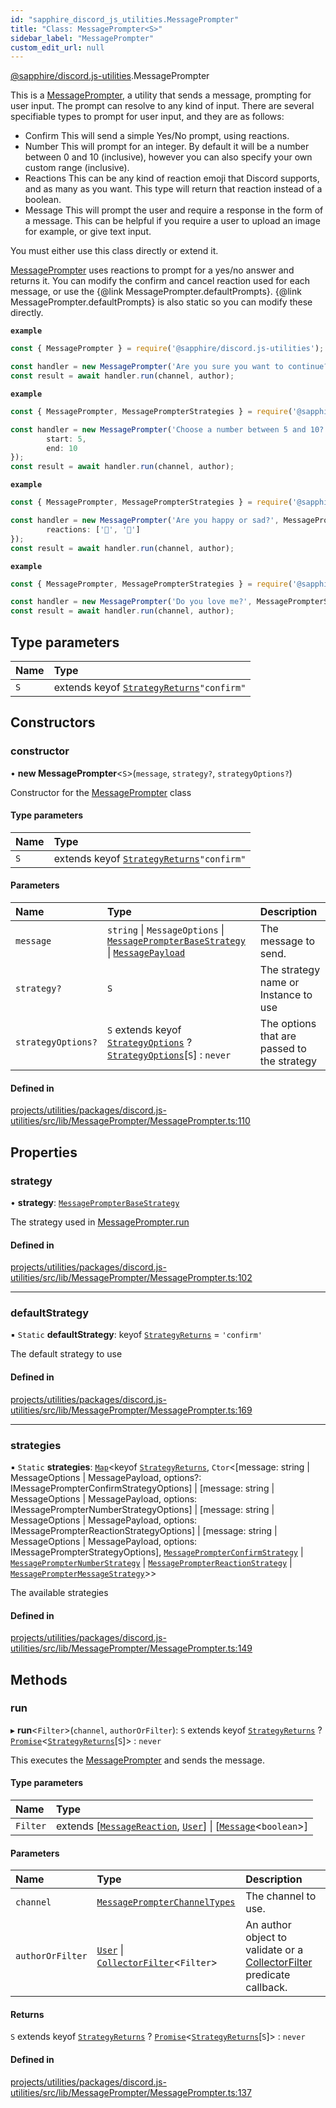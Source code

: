 ```yaml
---
id: "sapphire_discord_js_utilities.MessagePrompter"
title: "Class: MessagePrompter<S>"
sidebar_label: "MessagePrompter"
custom_edit_url: null
---
```


[@sapphire/discord.js-utilities](../modules/sapphire_discord_js_utilities).MessagePrompter

This is a [MessagePrompter](sapphire_discord_js_utilities.MessagePrompter), a utility that sends a message, prompting for user input. The prompt can resolve to any kind of input.
There are several specifiable types to prompt for user input, and they are as follows:
- Confirm
  This will send a simple Yes/No prompt, using reactions.
- Number
  This will prompt for an integer. By default it will be a number between 0 and 10 (inclusive), however you can also specify your own custom range (inclusive).
- Reactions
  This can be any kind of reaction emoji that Discord supports, and as many as you want. This type will return that reaction instead of a boolean.
- Message
  This will prompt the user and require a response in the form of a message. This can be helpful if you require a user to upload an image for example, or give text input.

You must either use this class directly or extend it.

[MessagePrompter](sapphire_discord_js_utilities.MessagePrompter) uses reactions to prompt for a yes/no answer and returns it.
You can modify the confirm and cancel reaction used for each message, or use the {@link MessagePrompter.defaultPrompts}.
{@link MessagePrompter.defaultPrompts} is also static so you can modify these directly.

**`example`**
```typescript
const { MessagePrompter } = require('@sapphire/discord.js-utilities');

const handler = new MessagePrompter('Are you sure you want to continue?');
const result = await handler.run(channel, author);
```

**`example`**
```typescript
const { MessagePrompter, MessagePrompterStrategies } = require('@sapphire/discord.js-utilities');

const handler = new MessagePrompter('Choose a number between 5 and 10?', MessagePrompterStrategies.Number, {
		start: 5,
		end: 10
});
const result = await handler.run(channel, author);
```

**`example`**
```typescript
const { MessagePrompter, MessagePrompterStrategies } = require('@sapphire/discord.js-utilities');

const handler = new MessagePrompter('Are you happy or sad?', MessagePrompterStrategies.Reaction, {
		reactions: ['🙂', '🙁']
});
const result = await handler.run(channel, author);
```

**`example`**
```typescript
const { MessagePrompter, MessagePrompterStrategies } = require('@sapphire/discord.js-utilities');

const handler = new MessagePrompter('Do you love me?', MessagePrompterStrategies.Message);
const result = await handler.run(channel, author);
```

## Type parameters

| Name | Type |
| :------ | :------ |
| `S` | extends keyof [`StrategyReturns`](../interfaces/sapphire_discord_js_utilities.StrategyReturns)``"confirm"`` |

## Constructors

### constructor

• **new MessagePrompter**<`S`\>(`message`, `strategy?`, `strategyOptions?`)

Constructor for the [MessagePrompter](sapphire_discord_js_utilities.MessagePrompter) class

#### Type parameters

| Name | Type |
| :------ | :------ |
| `S` | extends keyof [`StrategyReturns`](../interfaces/sapphire_discord_js_utilities.StrategyReturns)``"confirm"`` |

#### Parameters

| Name | Type | Description |
| :------ | :------ | :------ |
| `message` | `string` \| `MessageOptions` \| [`MessagePrompterBaseStrategy`](sapphire_discord_js_utilities.MessagePrompterBaseStrategy) \| [`MessagePayload`](https://discord.js.org/#/docs/main/stable/class/MessagePayload) | The message to send. |
| `strategy?` | `S` | The strategy name or Instance to use |
| `strategyOptions?` | `S` extends keyof [`StrategyOptions`](../interfaces/sapphire_discord_js_utilities.StrategyOptions) ? [`StrategyOptions`](../interfaces/sapphire_discord_js_utilities.StrategyOptions)[`S`] : `never` | The options that are passed to the strategy |

#### Defined in

[projects/utilities/packages/discord.js-utilities/src/lib/MessagePrompter/MessagePrompter.ts:110](https://github.com/sapphiredev/utilities/blob/8a451b58/packages/discord.js-utilities/src/lib/MessagePrompter/MessagePrompter.ts#L110)

## Properties

### strategy

• **strategy**: [`MessagePrompterBaseStrategy`](sapphire_discord_js_utilities.MessagePrompterBaseStrategy)

The strategy used in [MessagePrompter.run](sapphire_discord_js_utilities.MessagePrompter#run)

#### Defined in

[projects/utilities/packages/discord.js-utilities/src/lib/MessagePrompter/MessagePrompter.ts:102](https://github.com/sapphiredev/utilities/blob/8a451b58/packages/discord.js-utilities/src/lib/MessagePrompter/MessagePrompter.ts#L102)

___

### defaultStrategy

▪ `Static` **defaultStrategy**: keyof [`StrategyReturns`](../interfaces/sapphire_discord_js_utilities.StrategyReturns) = `'confirm'`

The default strategy to use

#### Defined in

[projects/utilities/packages/discord.js-utilities/src/lib/MessagePrompter/MessagePrompter.ts:169](https://github.com/sapphiredev/utilities/blob/8a451b58/packages/discord.js-utilities/src/lib/MessagePrompter/MessagePrompter.ts#L169)

___

### strategies

▪ `Static` **strategies**: [`Map`](https://developer.mozilla.org/en-US/docs/Web/JavaScript/Reference/Global_Objects/Map)<keyof [`StrategyReturns`](../interfaces/sapphire_discord_js_utilities.StrategyReturns), `Ctor`<[message: string \| MessageOptions \| MessagePayload, options?: IMessagePrompterConfirmStrategyOptions] \| [message: string \| MessageOptions \| MessagePayload, options: IMessagePrompterNumberStrategyOptions] \| [message: string \| MessageOptions \| MessagePayload, options: IMessagePrompterReactionStrategyOptions] \| [message: string \| MessageOptions \| MessagePayload, options: IMessagePrompterStrategyOptions], [`MessagePrompterConfirmStrategy`](sapphire_discord_js_utilities.MessagePrompterConfirmStrategy) \| [`MessagePrompterNumberStrategy`](sapphire_discord_js_utilities.MessagePrompterNumberStrategy) \| [`MessagePrompterReactionStrategy`](sapphire_discord_js_utilities.MessagePrompterReactionStrategy) \| [`MessagePrompterMessageStrategy`](sapphire_discord_js_utilities.MessagePrompterMessageStrategy)\>\>

The available strategies

#### Defined in

[projects/utilities/packages/discord.js-utilities/src/lib/MessagePrompter/MessagePrompter.ts:149](https://github.com/sapphiredev/utilities/blob/8a451b58/packages/discord.js-utilities/src/lib/MessagePrompter/MessagePrompter.ts#L149)

## Methods

### run

▸ **run**<`Filter`\>(`channel`, `authorOrFilter`): `S` extends keyof [`StrategyReturns`](../interfaces/sapphire_discord_js_utilities.StrategyReturns) ? [`Promise`](https://developer.mozilla.org/en-US/docs/Web/JavaScript/Reference/Global_Objects/Promise)<[`StrategyReturns`](../interfaces/sapphire_discord_js_utilities.StrategyReturns)[`S`]\> : `never`

This executes the [MessagePrompter](sapphire_discord_js_utilities.MessagePrompter) and sends the message.

#### Type parameters

| Name | Type |
| :------ | :------ |
| `Filter` | extends [[`MessageReaction`](https://discord.js.org/#/docs/main/stable/class/MessageReaction), [`User`](https://discord.js.org/#/docs/main/stable/class/User)] \| [[`Message`](https://discord.js.org/#/docs/main/stable/class/Message)<`boolean`\>] |

#### Parameters

| Name | Type | Description |
| :------ | :------ | :------ |
| `channel` | [`MessagePrompterChannelTypes`](../modules/sapphire_discord_js_utilities#messageprompterchanneltypes) | The channel to use. |
| `authorOrFilter` | [`User`](https://discord.js.org/#/docs/main/stable/class/User) \| [`CollectorFilter`](https://discord.js.org/#/docs/main/stable/typedef/CollectorFilter)<`Filter`\> | An author object to validate or a [CollectorFilter](https://discord.js.org/#/docs/main/stable/typedef/CollectorFilter) predicate callback. |

#### Returns

`S` extends keyof [`StrategyReturns`](../interfaces/sapphire_discord_js_utilities.StrategyReturns) ? [`Promise`](https://developer.mozilla.org/en-US/docs/Web/JavaScript/Reference/Global_Objects/Promise)<[`StrategyReturns`](../interfaces/sapphire_discord_js_utilities.StrategyReturns)[`S`]\> : `never`

#### Defined in

[projects/utilities/packages/discord.js-utilities/src/lib/MessagePrompter/MessagePrompter.ts:137](https://github.com/sapphiredev/utilities/blob/8a451b58/packages/discord.js-utilities/src/lib/MessagePrompter/MessagePrompter.ts#L137)

